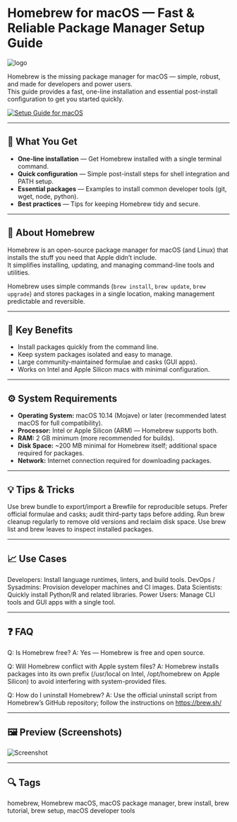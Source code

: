 # Homebrew for macOS — Fast & Reliable Package Manager Setup Guide  
![logo](https://brew.sh/assets/img/homebrew-logo.png)  

Homebrew is the missing package manager for macOS — simple, robust, and made for developers and power users.  
This guide provides a fast, one-line installation and essential post-install configuration to get you started quickly.

[![Setup Guide for macOS](https://img.shields.io/badge/Setup%20Guide%20for%20macOS%20%28Click%20Here%29-2da44e?style=for-the-badge&logo=apple&logoColor=white)](https://brew.sh/)

---

## 🎯 What You Get
- **One-line installation** — Get Homebrew installed with a single terminal command.  
- **Quick configuration** — Simple post-install steps for shell integration and PATH setup.  
- **Essential packages** — Examples to install common developer tools (git, wget, node, python).  
- **Best practices** — Tips for keeping Homebrew tidy and secure.

---

## 📘 About Homebrew
Homebrew is an open-source package manager for macOS (and Linux) that installs the stuff you need that Apple didn’t include.  
It simplifies installing, updating, and managing command-line tools and utilities.  

Homebrew uses simple commands (`brew install`, `brew update`, `brew upgrade`) and stores packages in a single location, making management predictable and reversible.

---

## 🌟 Key Benefits
- Install packages quickly from the command line.  
- Keep system packages isolated and easy to manage.  
- Large community-maintained formulae and casks (GUI apps).  
- Works on Intel and Apple Silicon macs with minimal configuration.

---

## ⚙️ System Requirements
- **Operating System:** macOS 10.14 (Mojave) or later (recommended latest macOS for full compatibility).  
- **Processor:** Intel or Apple Silicon (ARM) — Homebrew supports both.  
- **RAM:** 2 GB minimum (more recommended for builds).  
- **Disk Space:** ~200 MB minimal for Homebrew itself; additional space required for packages.  
- **Network:** Internet connection required for downloading packages.

---

## 💡 Tips & Tricks
Use brew bundle to export/import a Brewfile for reproducible setups.
Prefer official formulae and casks; audit third-party taps before adding.
Run brew cleanup regularly to remove old versions and reclaim disk space.
Use brew list and brew leaves to inspect installed packages.

---

## 📈 Use Cases
Developers: Install language runtimes, linters, and build tools.
DevOps / Sysadmins: Provision developer machines and CI images.
Data Scientists: Quickly install Python/R and related libraries.
Power Users: Manage CLI tools and GUI apps with a single tool.

---

## ❓ FAQ
Q: Is Homebrew free?
A: Yes — Homebrew is free and open source.

Q: Will Homebrew conflict with Apple system files?
A: Homebrew installs packages into its own prefix (/usr/local on Intel, /opt/homebrew on Apple Silicon) to avoid interfering with system-provided files.

Q: How do I uninstall Homebrew?
A: Use the official uninstall script from Homebrew’s GitHub repository; follow the instructions on https://brew.sh/

---

## 🖼 Preview (Screenshots)
![Screenshot](https://brew.sh/assets/img/homebrew-logo.png)  

---

## 🔍 Tags
homebrew, Homebrew macOS, macOS package manager, brew install, brew tutorial, brew setup, macOS developer tools

